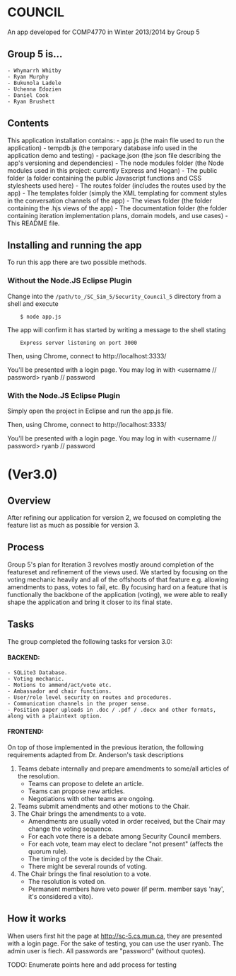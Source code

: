 # COUNCIL

An app developed for COMP4770 in Winter 2013/2014 by Group 5

## Group 5 is...
	- Whymarrh Whitby
	- Ryan Murphy
	- Bukunola Ladele
	- Uchenna Edozien
	- Daniel Cook
	- Ryan Brushett

## Contents

This application installation contains:
	- app.js (the main file used to run the application)
	- tempdb.js (the temporary database info used in the application demo and testing)
	- package.json (the json file describing the app's versioning and dependencies)
	- The node modules folder (the Node modules used in this project: currently Express and Hogan)
	- The public folder (a folder containing the public Javascript functions and CSS stylesheets used here)
	- The routes folder (includes the routes used by the app)
	- The templates folder (simply the XML templating for comment styles in the conversation channels of the app)
	- The views folder (the folder containing the .hjs views of the app)
	- The documentation folder (the folder containing iteration implementation plans, domain models, and use cases)
	- This README file.

## Installing and running the app

To run this app there are two possible methods.

### Without the Node.JS Eclipse Plugin

Change into the `/path/to_/SC_Sim_5/Security_Council_5` directory from a shell and execute

        $ node app.js

The app will confirm it has started by writing a message to the shell stating

        Express server listening on port 3000

Then, using Chrome, connect to http://localhost:3333/

You'll be presented with a login page. You may log in with <username // password> ryanb // password

### With the Node.JS Eclipse Plugin

Simply open the project in Eclipse and run the app.js file.

Then, using Chrome, connect to http://localhost:3333/

You'll be presented with a login page. You may log in with <username // password> ryanb // password

# (Ver3.0)

## Overview

After refining our application for version 2, we focused on completing the feature list as much as possible for version 3.

## Process

Group 5's plan for Iteration 3 revolves mostly around completion of the featureset and refinement of the views used. We started by focusing on the voting mechanic heavily and all of the offshoots of that feature e.g. allowing amendments to pass, votes to fail, etc.
By focusing hard on a feature that is functionally the backbone of the application (voting), we were able to really shape the application and bring it closer to its final state.

## Tasks

The group completed the following tasks for version 3.0:

#### BACKEND:
    - SQLite3 Database.
    - Voting mechanic.
    - Motions to ammend/act/vote etc.
    - Ambassador and chair functions.
    - User/role level security on routes and procedures.
    - Communication channels in the proper sense.
    - Position paper uploads in .doc / .pdf / .docx and other formats, along with a plaintext option.

#### FRONTEND:
On top of those implemented in the previous iteration, the following requirements adapted from Dr. Anderson's task descriptions

1. Teams debate internally and prepare amendments to some/all articles of the resolution.
    - Teams can propose to delete an article.
    - Teams can propose new articles.
    - Negotiations with other teams are ongoing.
2. Teams submit amendments and other motions to the Chair.
3. The Chair brings the amendments to a vote.
    - Amendments are usually voted in order received, but the Chair may change the voting sequence.
    - For each vote there is a debate among Security Council members.
    - For each vote, team may elect to declare "not present" (affects the quorum rule).
    - The timing of the vote is decided by the Chair.
    - There might be several rounds of voting.
4. The Chair brings the final resolution to a vote.
    - The resolution is voted on.
    - Permanent members have veto power (if perm. member says 'nay', it's considered a vito).

## How it works

When users first hit the page at http://sc-5.cs.mun.ca, they are presented with a login page. For the sake of testing, you can use the user ryanb. The admin user is fiech. All passwords are "password" (without quotes).

TODO: Enumerate points here and add process for testing